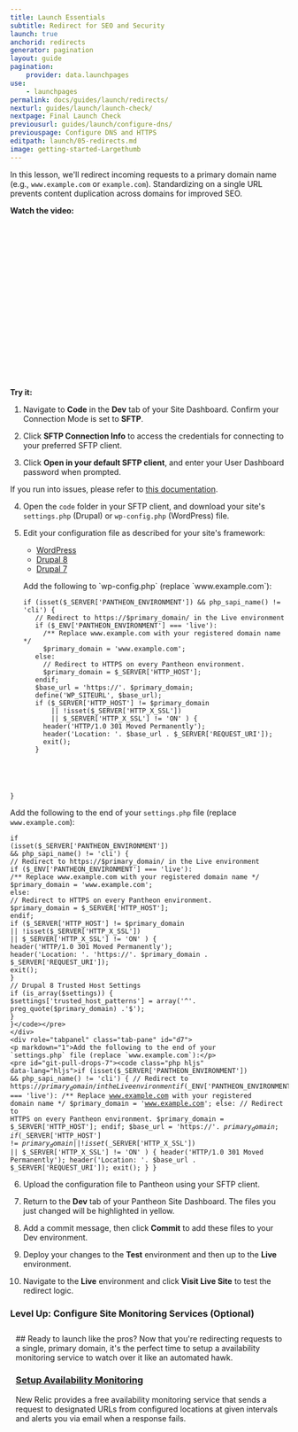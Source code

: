 ```yaml
---
title: Launch Essentials
subtitle: Redirect for SEO and Security
launch: true
anchorid: redirects
generator: pagination
layout: guide
pagination:
    provider: data.launchpages
use:
    - launchpages
permalink: docs/guides/launch/redirects/
nexturl: guides/launch/launch-check/
nextpage: Final Launch Check
previousurl: guides/launch/configure-dns/
previouspage: Configure DNS and HTTPS
editpath: launch/05-redirects.md
image: getting-started-Largethumb
---
```

In this lesson, we'll redirect incoming requests to a primary domain name (e.g., `www.example.com` or `example.com`). Standardizing on a single URL prevents content duplication across domains for improved SEO.

**Watch the video:**

<div class="panel panel-drop panel-guide">
<script src="//fast.wistia.com/embed/medias/un4yaehi81.jsonp" async></script><script src="//fast.wistia.com/assets/external/E-v1.js" async></script><div class="wistia_responsive_padding" style="padding:56.25% 0 0 0;position:relative;"><div class="wistia_responsive_wrapper" style="height:100%;left:0;position:absolute;top:0;width:100%;"><div class="wistia_embed wistia_async_un4yaehi81 videoFoam=true" style="height:100%;width:100%">&nbsp;</div></div></div>
</div>

**Try it:**

1. Navigate to **<span class="glyphicons glyphicons-embed-close" aria-hidden="true"></span> Code** in the **<span class="glyphicons glyphicons-wrench" aria-hidden="true"></span> Dev** tab of your Site Dashboard. Confirm your Connection Mode is set to **SFTP**.

2. Click **<span class="glyphicons glyphicons-info-sign" aria-hidden="true"></span>  SFTP Connection Info** to access the credentials for connecting to your preferred SFTP client.

3. Click **Open in your default SFTP client**, and enter your User Dashboard password when prompted.

  If you run into issues, please refer to [this documentation](/docs/sftp/#sftp-connection-information).

4. Open the `code` folder in your SFTP client, and download your site's `settings.php` (Drupal) or `wp-config.php` (WordPress) file.
5. Edit your configuration file as described for your site's framework:

    <!-- Nav tabs -->
    <ul class="nav nav-tabs" role="tablist">
      <li id="wptab" role="presentation" class="active"><a href="#wp" aria-controls="wp" role="tab" data-toggle="tab">WordPress</a></li>
      <li id="d8tab" role="presentation"><a href="#d8" aria-controls="d8" role="tab" data-toggle="tab">Drupal 8</a></li>
      <li id="d7tab" role="presentation"><a href="#d7" aria-controls="d7" role="tab" data-toggle="tab">Drupal 7</a></li>
    </ul>

    <!-- Tab panes -->
    <div class="tab-content">
    <div role="tabpanel" class="tab-pane active" id="wp">
    <p markdown="1">Add the following to `wp-config.php` (replace `www.example.com`):</p>
    <pre id="git-pull-wp"><code class="php hljs" data-lang="hljs">if (isset($_SERVER['PANTHEON_ENVIRONMENT']) && php_sapi_name() != 'cli') {
      // Redirect to https://$primary_domain/ in the Live environment
      if ($_ENV['PANTHEON_ENVIRONMENT'] === 'live'):
        /** Replace www.example.com with your registered domain name */
        $primary_domain = 'www.example.com';
      else:
        // Redirect to HTTPS on every Pantheon environment.
        $primary_domain = $_SERVER['HTTP_HOST'];
      endif;
      $base_url = 'https://'. $primary_domain;
      define('WP_SITEURL', $base_url);
      if ($_SERVER['HTTP_HOST'] != $primary_domain
          || !isset($_SERVER['HTTP_X_SSL'])
          || $_SERVER['HTTP_X_SSL'] != 'ON' ) {
        header('HTTP/1.0 301 Moved Permanently');
        header('Location: '. $base_url . $_SERVER['REQUEST_URI']);
        exit();
      }
  }</code></pre>
    </div>
    <div role="tabpanel" class="tab-pane" id="d8">
    <p markdown="1">Add the following to the end of your `settings.php` file (replace `www.example.com`):</p>
    <pre id="git-pull-drops-8"><code class="php hljs" data-lang="hljs">if (isset($_SERVER['PANTHEON_ENVIRONMENT']) && php_sapi_name() != 'cli') {
      // Redirect to https://$primary_domain/ in the Live environment
      if ($_ENV['PANTHEON_ENVIRONMENT'] === 'live'):
        /** Replace www.example.com with your registered domain name */
        $primary_domain = 'www.example.com';
      else:
        // Redirect to HTTPS on every Pantheon environment.
        $primary_domain = $_SERVER['HTTP_HOST'];
      endif;
      if ($_SERVER['HTTP_HOST'] != $primary_domain
          || !isset($_SERVER['HTTP_X_SSL'])
          || $_SERVER['HTTP_X_SSL'] != 'ON' ) {
        header('HTTP/1.0 301 Moved Permanently');
        header('Location: '. 'https://'. $primary_domain . $_SERVER['REQUEST_URI']);
        exit();
      }
      // Drupal 8 Trusted Host Settings
      if (is_array($settings)) {
        $settings['trusted_host_patterns'] = array('^'. preg_quote($primary_domain) .'$');
      }
    }</code></pre>
    </div>
    <div role="tabpanel" class="tab-pane" id="d7">
    <p markdown="1">Add the following to the end of your `settings.php` file (replace `www.example.com`):</p>
    <pre id="git-pull-drops-7"><code class="php hljs" data-lang="hljs">if (isset($_SERVER['PANTHEON_ENVIRONMENT']) && php_sapi_name() != 'cli') {
      // Redirect to https://$primary_domain/ in the Live environment
      if ($_ENV['PANTHEON_ENVIRONMENT'] === 'live'):
        /** Replace www.example.com with your registered domain name */
        $primary_domain = 'www.example.com';
      else:
        // Redirect to HTTPS on every Pantheon environment.
        $primary_domain = $_SERVER['HTTP_HOST'];
      endif;
      $base_url = 'https://'. $primary_domain;
      if ($_SERVER['HTTP_HOST'] != $primary_domain
          || !isset($_SERVER['HTTP_X_SSL'])
          || $_SERVER['HTTP_X_SSL'] != 'ON' ) {
        header('HTTP/1.0 301 Moved Permanently');
        header('Location: '. $base_url . $_SERVER['REQUEST_URI']);
        exit();
      }
    }</code></pre>
    </div>
    </div>





6. Upload the configuration file to Pantheon using your SFTP client.

7. Return to the **<span class="glyphicons glyphicons-wrench" aria-hidden="true"></span> Dev** tab of your Pantheon Site Dashboard. The files you just changed will be highlighted in yellow.


8. Add a commit message, then click **Commit** to add these files to your Dev environment.

9. Deploy your changes to the **<span class="glyphicons glyphicons-equalizer" aria-hidden="true"></span> Test** environment and then up to the **<span class="glyphicons glyphicons-cardio" aria-hidden="true"></span> Live** environment.

10. Navigate to the **<span class="glyphicons glyphicons-cardio"></span> Live** environment and click **<span class="glyphicons glyphicons-new-window-alt"></span> Visit Live Site** to test the redirect logic.

<div class="panel panel-drop panel-guide" id="accordion">
  <div class="panel-heading panel-drop-heading">
    <a class="accordion-toggle panel-drop-title collapsed" data-toggle="collapse" data-parent="#accordion" data-proofer-ignore data-target="#host-specific1"><h3 class="panel-title panel-drop-title" style="cursor:pointer;"><i class="fa fa-graduation-cap" style="line-height:.9"></i> Level Up: Configure Site Monitoring Services  (Optional)</h3></a>
  </div>
  <div id="host-specific1" class="collapse" style="padding:10px;">
    <div markdown="1">
## Ready to launch like the pros?
Now that you're redirecting requests to a single, primary domain, it's the perfect time to setup a availability monitoring service to watch over it like an automated hawk.

### [Setup Availability Monitoring](/docs/new-relic/#configure-ping-monitors-for-availability)
New Relic provides a free availability monitoring service that sends a request to designated URLs from configured locations at given intervals and alerts you via email when a response fails.
    </div>
  </div>
</div>
